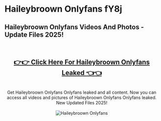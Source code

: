 # Haileybroown Onlyfans fY8j

<h2>Haileybroown Onlyfans Videos And Photos - Update Files 2025!</h2>
<br>
<div align="center">
<h2><a href="https://213.232.235.80/live/video.php?q=haileybroown-onlyfans" rel="nofollow">👉👉 Click Here For Haileybroown Onlyfans Leaked 👈👈</a></h2>

<br>
Get Haileybroown Onlyfans Onlyfans leaked and all content. Now you can access all videos and pictures of Haileybroown Onlyfans Onlyfans leaked. New Updated Files 2025!
<br>
<br>
<a href="https://213.232.235.80/live/video.php?q=haileybroown-onlyfans" rel="nofollow" data-target="animated-image.originalLink"><img src="https://i.imgur.com/dJHk4Zq.gif" alt="Haileybroown Onlyfans" style="max-width: 100%; display: inline-block;" data-target="animated-image.originalImage"></a>
</div>
<br>